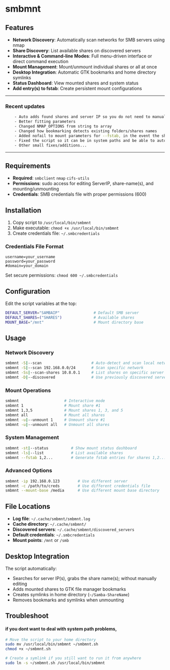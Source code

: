# smbmnt
## Features

- **Network Discovery**: Automatically scan networks for SMB servers using nmap
- **Share Discovery**: List available shares on discovered servers
- **Interactive & Command-line Modes**: Full menu-driven interface or direct command execution
- **Mount Management**: Mount/unmount individual shares or all at once
- **Desktop Integration**: Automatic GTK bookmarks and home directory symlinks
- **Status Dashboard**: View mounted shares and system status
- **Add entry(s) to fstab**: Create persistent mount configurations
___
### Recent updates
```bash
    - Auto adds found shares and server IP so you do not need to manually do it
    - Better fitting parameters
    - Changed NMAP_OPTIONS from string to array
    - Changed how bookmarking detects existing folders/shares names
    - Added nofail to mount parameters for --fstab, in the event the share is unavailable at boot
    - Fixed the script so it can be in system paths and be able to automatically update the share(s)/IP
    - Other small fixes/additions...
```
___
## Requirements

- **Required**: `smbclient` `nmap` `cifs-utils`
- **Permissions**: sudo access for editing ServerIP, share-name(s), and mounting/unmounting
- **Credentials**: SMB credentials file with proper permissions (600)

## Installation

1. Copy script to `/usr/local/bin/smbmnt`
2. Make executable: `chmod +x /usr/local/bin/smbmnt`
3. Create credentials file: `~/.smbcredentials`

### Credentials File Format

```
username=your_username
password=your_password
#domain=your_domain
```

Set secure permissions: `chmod 600 ~/.smbcredentials`

## Configuration

Edit the script variables at the top:

```bash
DEFAULT_SERVER="SAMBAIP"               # Default SMB server
DEFAULT_SHARES=("SHARES")              # Available shares
MOUNT_BASE="/mnt"                      # Mount directory base
```

## Usage

### Network Discovery
```bash
smbmnt -S|--scan                      # Auto-detect and scan local network
smbmnt -S|--scan 192.168.0.0/24       # Scan specific network
smbmnt -Ss|--scan-shares 10.8.0.1     # List shares on specific server
smbmnt -D|--discovered                # Use previously discovered servers
```

### Mount Operations
```bash
smbmnt                    # Interactive mode
smbmnt 1                  # Mount share #1
smbmnt 1,3,5              # Mount shares 1, 3, and 5
smbmnt all                # Mount all shares
smbmnt -u|--unmount 1     # Unmount share #1
smbmnt -u|--unmount all   # Unmount all shares
```

### System Management
```bash
smbmnt -st|--status          # Show mount status dashboard
smbmnt -ls|--list            # List available shares
smbmnt --fstab 1,2...        # Generate fstab entries for shares 1,2...
```

### Advanced Options
```bash
smbmnt -ip 192.168.0.123        # Use different server
smbmnt -c /path/to/creds        # Use different credentials file
smbmnt --mount-base /media      # Use different mount base directory
```

## File Locations

- **Log file**: `~/.cache/smbmnt/smbmnt.log`
- **Cache directory**: `~/.cache/smbmnt/`
- **Discovered servers**: `~/.cache/smbmnt/discovered_servers`
- **Default credentials**: `~/.smbcredentials`
- **Mount points**: `/mnt` or `/smb`

## Desktop Integration

The script automatically:
- Searches for server IP(s), grabs the share name(s); without manually editing 
- Adds mounted shares to GTK file manager bookmarks
- Creates symlinks in home directory (`~/Samba-ShareName`)
- Removes bookmarks and symlinks when unmounting

## Troubleshoot

#### if you dont want to deal with system path problems,
```bash
# Move the script to your home directory
sudo mv /usr/local/bin/smbmnt ~/smbmnt.sh
chmod +x ~/smbmnt.sh

# Create a symlink if you still want to run it from anywhere
sudo ln -s ~/smbmnt.sh /usr/local/bin/smbmnt
```
